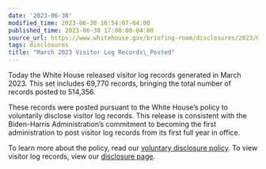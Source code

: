 ```yaml
---
date: '2023-06-30'
modified_time: 2023-06-30 16:54:07-04:00
published_time: 2023-06-30 17:00:00-04:00
source_url: https://www.whitehouse.gov/briefing-room/disclosures/2023/06/30/march-2023-visitor-log-records-posted/
tags: disclosures
title: "March 2023 Visitor Log Records\_Posted"
---
```

 
Today the White House released visitor log records generated in March
2023. This set includes 69,770 records, bringing the total number of
records posted to 514,356.

These records were posted pursuant to the White House’s policy to
voluntarily disclose visitor log records. This release is consistent
with the Biden-Harris Administration’s commitment to becoming the first
administration to post visitor log records from its first full year in
office. 

To learn more about the policy, read our
<a href="https://www.whitehouse.gov/voluntary-disclosure/"
data-id="https://www.whitehouse.gov/voluntary-disclosure/"
data-type="URL">voluntary disclosure policy</a>. To view visitor log
records, view our
<a href="https://www.whitehouse.gov/disclosures/visitor-logs/"
data-id="https://www.whitehouse.gov/disclosures/visitor-logs/"
data-type="URL">disclosure page</a>.
